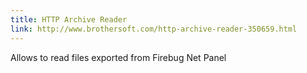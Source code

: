 ```yaml
---
title: HTTP Archive Reader
link: http://www.brothersoft.com/http-archive-reader-350659.html
---
```


Allows to read files exported from Firebug Net Panel
